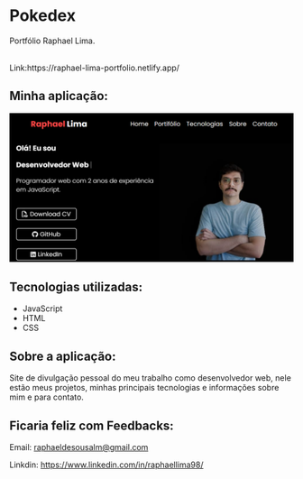 # Pokedex

Portfólio Raphael Lima.

<br/>
Link:https://raphael-lima-portfolio.netlify.app/

## Minha aplicação:

<img src="src/assets/img/capaGitHub.png" />

## Tecnologias utilizadas:

<ul>

  <li>JavaScript</li>

  <li>HTML</li>

  <li>CSS</li>

</ul>

## Sobre a aplicação:

Site de divulgação pessoal do meu trabalho como desenvolvedor web, nele estão meus projetos, minhas principais tecnologias e informações sobre mim e para contato.

## Ficaria feliz com Feedbacks:

Email: raphaeldesousalm@gmail.com <br>

Linkdin: https://www.linkedin.com/in/raphaellima98/
